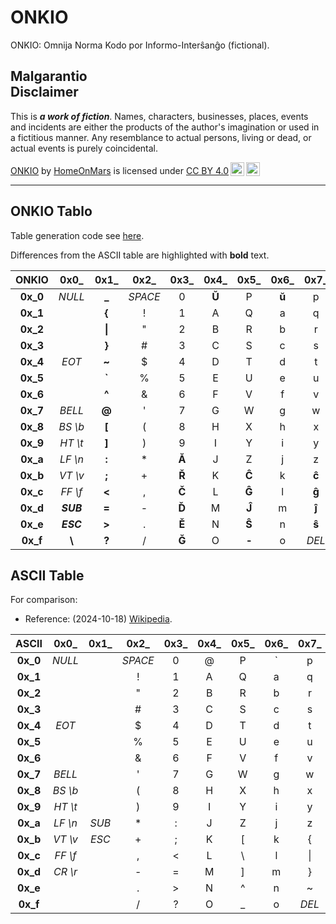 <!-- -*- coding: utf-8 -*- -->

ONKIO
===============================================================================

ONKIO: Omnija Norma Kodo por Informo-Interŝanĝo (fictional).

Malgarantio  
Disclaimer
-------------------------------------------------------------------------------

This is ***a work of fiction***.
Names, characters, businesses, places, events and incidents
are either the products of the author's imagination
or used in a fictitious manner.
Any resemblance to actual persons, living or dead, or actual events
is purely coincidental.

<p xmlns:cc="http://creativecommons.org/ns#" xmlns:dct="http://purl.org/dc/terms/"><a property="dct:title" rel="cc:attributionURL" href="https://github.com/HomeOnMars/projektoOmnijo/blob/master/teknikajxoj/ONKIO.md">ONKIO</a> by <a rel="cc:attributionURL dct:creator" property="cc:attributionName" href="https://github.com/HomeOnMars">HomeOnMars</a> is licensed under <a href="https://creativecommons.org/licenses/by/4.0/?ref=chooser-v1" target="_blank" rel="license noopener noreferrer" style="display:inline-block;">CC BY 4.0<img style="height:22px!important;margin-left:3px;vertical-align:text-bottom;" src="https://mirrors.creativecommons.org/presskit/icons/cc.svg?ref=chooser-v1" alt=""><img style="height:22px!important;margin-left:3px;vertical-align:text-bottom;" src="https://mirrors.creativecommons.org/presskit/icons/by.svg?ref=chooser-v1" alt=""></a></p>

-------------------------------------------------------------------------------









ONKIO Tablo
-------------------------------------------------------------------------------

Table generation code see [here](ONKIO.py).

Differences from the ASCII table are highlighted with **bold** text.

|    ONKIO    |    0x0\_    |    0x1\_    |    0x2\_    |    0x3\_    |    0x4\_    |    0x5\_    |    0x6\_    |    0x7\_    |
|  :-------:  |   :-----:   |   :-----:   |   :-----:   |   :-----:   |   :-----:   |   :-----:   |   :-----:   |   :-----:   |
|  **0x\_0**  |   *NULL*    |   **\_**    |   *SPACE*   |      0      |    **Ŭ**    |      P      |    **ŭ**    |      p      |
|  **0x\_1**  |             |   **\{**    |     \!      |      1      |      A      |      Q      |      a      |      q      |
|  **0x\_2**  |             |   **\|**    |      "      |      2      |      B      |      R      |      b      |      r      |
|  **0x\_3**  |             |   **\}**    |     \#      |      3      |      C      |      S      |      c      |      s      |
|  **0x\_4**  |    *EOT*    |    **~**    |      $      |      4      |      D      |      T      |      d      |      t      |
|  **0x\_5**  |             |   **\`**    |      %      |      5      |      E      |      U      |      e      |      u      |
|  **0x\_6**  |             |    **^**    |      &      |      6      |      F      |      V      |      f      |      v      |
|  **0x\_7**  |   *BELL*    |   **\@**    |      '      |      7      |      G      |      W      |      g      |      w      |
|  **0x\_8**  |  *BS \\b*   |   **\[**    |     \(      |      8      |      H      |      X      |      h      |      x      |
|  **0x\_9**  |  *HT \\t*   |   **\]**    |     \)      |      9      |      I      |      Y      |      i      |      y      |
|  **0x\_a**  |  *LF \\n*   |    **:**    |     \*      |    **Ă**    |      J      |      Z      |      j      |      z      |
|  **0x\_b**  |  *VT \\v*   |    **;**    |     \+      |    **Ř**    |      K      |    **Ĉ**    |      k      |    **ĉ**    |
|  **0x\_c**  |  *FF \\f*   |   **\<**    |      ,      |    **Č**    |      L      |    **Ĝ**    |      l      |    **ĝ**    |
|  **0x\_d**  |  ***SUB***  |    **=**    |     \-      |    **Ď**    |      M      |    **Ĵ**    |      m      |    **ĵ**    |
|  **0x\_e**  |  ***ESC***  |   **\>**    |     \.      |    **Ě**    |      N      |    **Ŝ**    |      n      |    **ŝ**    |
|  **0x\_f**  |   **\\**    |    **?**    |      /      |    **Ğ**    |      O      |    **‑**    |      o      |    *DEL*    |









ASCII Table
-------------------------------------------------------------------------------

For comparison:

- Reference: (2024-10-18) [Wikipedia](https://en.wikipedia.org/wiki/ASCII).

|    ASCII    |    0x0\_    |    0x1\_    |    0x2\_    |    0x3\_    |    0x4\_    |    0x5\_    |    0x6\_    |    0x7\_    |
|  :-------:  |   :-----:   |   :-----:   |   :-----:   |   :-----:   |   :-----:   |   :-----:   |   :-----:   |   :-----:   |
|  **0x\_0**  |   *NULL*    |             |   *SPACE*   |      0      |     \@      |      P      |     \`      |      p      |
|  **0x\_1**  |             |             |     \!      |      1      |      A      |      Q      |      a      |      q      |
|  **0x\_2**  |             |             |      "      |      2      |      B      |      R      |      b      |      r      |
|  **0x\_3**  |             |             |     \#      |      3      |      C      |      S      |      c      |      s      |
|  **0x\_4**  |    *EOT*    |             |      $      |      4      |      D      |      T      |      d      |      t      |
|  **0x\_5**  |             |             |      %      |      5      |      E      |      U      |      e      |      u      |
|  **0x\_6**  |             |             |      &      |      6      |      F      |      V      |      f      |      v      |
|  **0x\_7**  |   *BELL*    |             |      '      |      7      |      G      |      W      |      g      |      w      |
|  **0x\_8**  |  *BS \\b*   |             |     \(      |      8      |      H      |      X      |      h      |      x      |
|  **0x\_9**  |  *HT \\t*   |             |     \)      |      9      |      I      |      Y      |      i      |      y      |
|  **0x\_a**  |  *LF \\n*   |    *SUB*    |     \*      |      :      |      J      |      Z      |      j      |      z      |
|  **0x\_b**  |  *VT \\v*   |    *ESC*    |     \+      |      ;      |      K      |     \[      |      k      |     \{      |
|  **0x\_c**  |  *FF \\f*   |             |      ,      |     \<      |      L      |     \\      |      l      |     \|      |
|  **0x\_d**  |  *CR \\r*   |             |     \-      |      =      |      M      |     \]      |      m      |     \}      |
|  **0x\_e**  |             |             |     \.      |     \>      |      N      |      ^      |      n      |      ~      |
|  **0x\_f**  |             |             |      /      |      ?      |      O      |     \_      |      o      |    *DEL*    |
